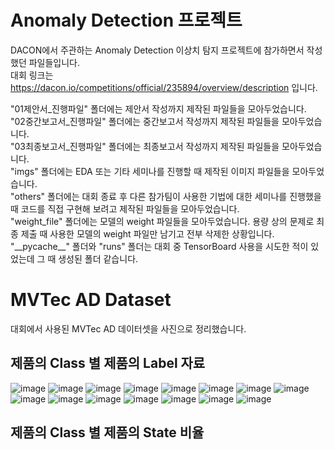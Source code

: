 # Anomaly Detection 프로젝트

DACON에서 주관하는 Anomaly Detection 이상치 탐지 프로젝트에 참가하면서 작성했던 파일들입니다. <br>
대회 링크는 https://dacon.io/competitions/official/235894/overview/description 입니다.

"01제안서_진행파일" 폴더에는 제안서 작성까지 제작된 파일들을 모아두었습니다. <br>
"02중간보고서_진행파일" 폴더에는 중간보고서 작성까지 제작된 파일들을 모아두었습니다. <br>
"03최종보고서_진행파일" 폴더에는 최종보고서 작성까지 제작된 파일들을 모아두었습니다. <br>
"imgs" 폴더에는 EDA 또는 기타 세미나를 진행할 때 제작된 이미지 파일들을 모아두었습니다. <br>
"others" 폴더에는 대회 종료 후 다른 참가팀이 사용한 기법에 대한 세미나를 진행했을 때 코드를 직접 구현해 보려고 제작된 파일들을 모아두었습니다. <br>
"weight_file" 폴더에는 모델의 weight 파일들을 모아두었습니다. 용량 상의 문제로 최종 제출 때 사용한 모델의 weight 파일만 남기고 전부 삭제한 상황입니다. <br>
"\_\_pycache__" 폴더와 "runs" 폴더는 대회 중 TensorBoard 사용을 시도한 적이 있었는데 그 때 생성된 폴더 같습니다. <br>

# MVTec AD Dataset

대회에서 사용된 MVTec AD 데이터셋을 사진으로 정리했습니다.

## 제품의 Class 별 제품의 Label 자료
![image](https://user-images.githubusercontent.com/93433004/194214175-f6c5ab0d-e987-4841-a917-7c370460db89.png)
![image](https://user-images.githubusercontent.com/93433004/194214278-bc84e267-83bf-4e3d-a161-4482364373c4.png)
![image](https://user-images.githubusercontent.com/93433004/194214290-1339845a-a6e9-45a2-ae56-ad4498ce46a0.png)
![image](https://user-images.githubusercontent.com/93433004/194214334-b793a39d-ace3-48f9-82f1-ce817f6cb85e.png)
![image](https://user-images.githubusercontent.com/93433004/194214350-9d7ae5b7-69e0-4359-94ff-26eb722e74a2.png)
![image](https://user-images.githubusercontent.com/93433004/194214371-39b56aa6-5453-46ef-b91b-e69ca650b705.png)
![image](https://user-images.githubusercontent.com/93433004/194214384-fb86a57e-bfa2-498f-b0ab-47931e846b2c.png)
![image](https://user-images.githubusercontent.com/93433004/194214392-66730b40-8b2e-467b-8473-90abce92e17d.png)
![image](https://user-images.githubusercontent.com/93433004/194214401-5dc20bc1-671a-4be5-a59d-c718164ad7f2.png)
![image](https://user-images.githubusercontent.com/93433004/194214434-7a5b6c55-fb33-469b-9513-9e6e91cc4b35.png)
![image](https://user-images.githubusercontent.com/93433004/194214442-d4228c09-5d89-46d5-8afd-21659cc0b418.png)
![image](https://user-images.githubusercontent.com/93433004/194214452-1bf6687d-93ca-4b9b-aee7-87b4fe846df2.png)
![image](https://user-images.githubusercontent.com/93433004/194214462-2af88bea-d166-4c15-b0de-7e1ae91c5789.png)
![image](https://user-images.githubusercontent.com/93433004/194214522-1f93bde1-fb29-43eb-aafb-24a41a3cd51b.png)
![image](https://user-images.githubusercontent.com/93433004/194214534-2991c518-7d63-4907-a50c-95bae5b2160a.png)

## 제품의 Class 별 제품의 State 비율
